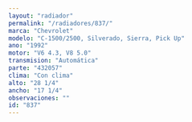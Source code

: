 ```yaml
---
layout: "radiador"
permalink: "/radiadores/837/"
marca: "Chevrolet"
modelo: "C-1500/2500, Silverado, Sierra, Pick Up"
ano: "1992"
motor: "V6 4.3, V8 5.0"
transmision: "Automática"
parte: "432057"
clima: "Con clima"
alto: "28 1/4"
ancho: "17 1/4"
observaciones: ""
id: "837"
---
```


